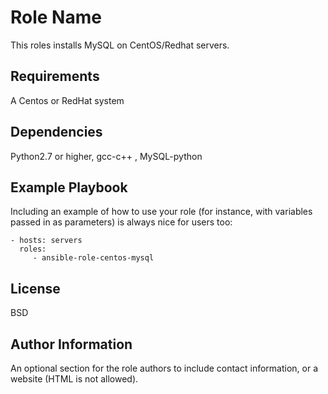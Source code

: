 Role Name
=========

This roles installs MySQL on CentOS/Redhat servers.

Requirements
------------

A Centos or RedHat system

Dependencies
------------

Python2.7 or higher, gcc-c++ , MySQL-python

Example Playbook
----------------

Including an example of how to use your role (for instance, with variables passed in as parameters) is always nice for users too:

    - hosts: servers
      roles:
         - ansible-role-centos-mysql

License
-------

BSD

Author Information
------------------

An optional section for the role authors to include contact information, or a website (HTML is not allowed).
